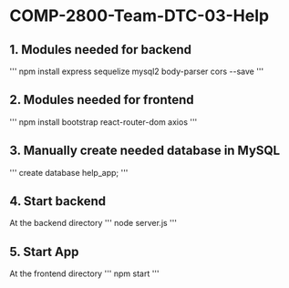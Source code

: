 # COMP-2800-Team-DTC-03-Help

## 1. Modules needed for backend

'''
npm install express sequelize mysql2 body-parser cors --save
'''

## 2. Modules needed for frontend

'''
npm install bootstrap react-router-dom axios
'''

## 3. Manually create needed database in MySQL

'''
create database help_app;
'''

## 4. Start backend

At the backend directory
'''
node server.js
'''

## 5. Start App

At the frontend directory
'''
npm start
'''

